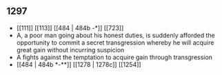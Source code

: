 ## 1297
- [[111]] [[113]] [[484 | 484b -*]] [[723]] 
- A, a poor man going about his honest duties, is suddenly afforded the opportunity to commit a secret transgression whereby he will acquire great gain without incurring suspicion
- A fights against the temptation to acquire gain through transgression
- [[484 | 484b *-**]] [[1278 | 1278c]] [[1254]] 

